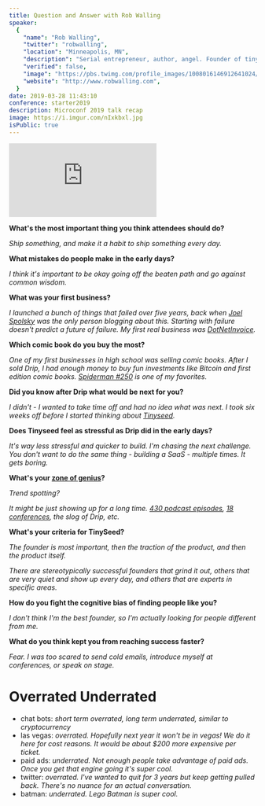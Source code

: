```yaml
---
title: Question and Answer with Rob Walling
speaker:
  {
    "name": "Rob Walling",
    "twitter": "robwalling",
    "location": "Minneapolis, MN",
    "description": "Serial entrepreneur, author, angel. Founder of tinyseed.com, MicroConf, Drip. Author of Start Small, Stay Small.",
    "verified": false,
    "image": "https://pbs.twimg.com/profile_images/1008016146912641024/2TiLVL8S.jpg",
    "website": "http://www.robwalling.com",
  }
date: 2019-03-28 11:43:10
conference: starter2019
description: Microconf 2019 talk recap
image: https://i.imgur.com/nIxkbxl.jpg
isPublic: true
---
```


<div class="iframe-wrapper"><iframe class="responsive-iframe" src="https://www.facebook.com/plugins/video.php?href=https%3A%2F%2Fwww.facebook.com%2Fcgenco%2Fvideos%2F10156559492149221%2F&show_text=0&width=560" scrolling="no" frameborder="0" allowTransparency="true" allowFullScreen="true" ></iframe></div>

**What's the most important thing you think attendees should do?**

_Ship something, and make it a habit to ship something every day._

**What mistakes do people make in the early days?**

_I think it's important to be okay going off the beaten path and go against common wisdom._

**What was your first business?**

_I launched a bunch of things that failed over five years, back when [Joel Spolsky](https://www.joelonsoftware.com/) was the only person blogging about this. Starting with failure doesn't predict a future of failure. My first real business was [DotNetInvoice](http://www.dotnetinvoice.com/)._

**Which comic book do you buy the most?**

_One of my first businesses in high school was selling comic books. After I sold Drip, I had enough money to buy fun investments like Bitcoin and first edition comic books. [Spiderman #250](https://marvel.fandom.com/wiki/Amazing_Spider-Man_Vol_1_250) is one of my favorites._

**Did you know after Drip what would be next for you?**

_I didn't - I wanted to take time off and had no idea what was next. I took six weeks off before I started thinking about [Tinyseed](https://tinyseed.com)._

**Does Tinyseed feel as stressful as Drip did in the early days?**

_It's way less stressful and quicker to build. I'm chasing the next challenge. You don't want to do the same thing - building a SaaS - multiple times. It gets boring._

**What's your [zone of genius](https://www.forbes.com/sites/briannawiest/2018/09/26/how-to-get-into-the-zone-of-genius-and-unlock-your-highest-potential/#6513497e5672)?**

_Trend spotting?_

_It might be just showing up for a long time. [430 podcast episodes](https://robwalling.com/), [18 conferences](https://microconf.com), the slog of Drip, etc._

**What's your criteria for TinySeed?**

_The founder is most important, then the traction of the product, and then the product itself._

_There are stereotypically successful founders that grind it out, others that are very quiet and show up every day, and others that are experts in specific areas._

**How do you fight the cognitive bias of finding people like you?**

_I don't think I'm the best founder, so I'm actually looking for people different from me._

**What do you think kept you from reaching success faster?**

_Fear. I was too scared to send cold emails, introduce myself at conferences, or speak on stage._

# Overrated Underrated

- chat bots: _short term overrated, long term underrated, similar to cryptocurrency_
- las vegas: _overrated. Hopefully next year it won't be in vegas! We do it here for cost reasons. It would be about \$200 more expensive per ticket._
- paid ads: _underrated. Not enough people take advantage of paid ads. Once you get that engine going it's super cool._
- twitter: _overrated. I've wanted to quit for 3 years but keep getting pulled back. There's no nuance for an actual conversation._
- batman: _underrated. Lego Batman is super cool._
